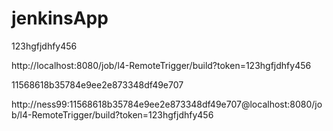 # jenkinsApp

123hgfjdhfy456


http://localhost:8080/job/l4-RemoteTrigger/build?token=123hgfjdhfy456

11568618b35784e9ee2e873348df49e707

http://ness99:11568618b35784e9ee2e873348df49e707@localhost:8080/job/l4-RemoteTrigger/build?token=123hgfjdhfy456
